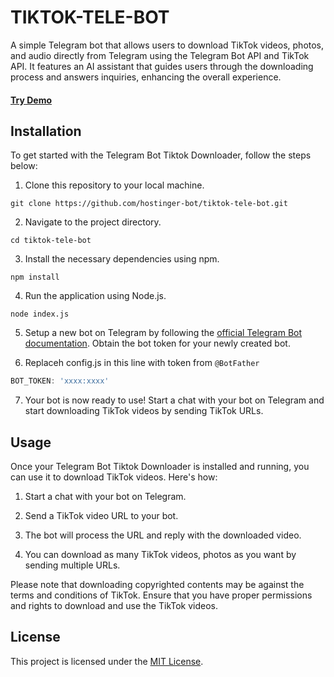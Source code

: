 # TIKTOK-TELE-BOT

A simple Telegram bot that allows users to download TikTok videos, photos, and audio directly from Telegram using the Telegram Bot API and TikTok API. It features an AI assistant that guides users through the downloading process and answers inquiries, enhancing the overall experience.

#### [Try Demo](https://t.me/tikdl_tele_bot)

## Installation

To get started with the Telegram Bot Tiktok Downloader, follow the steps below:

1. Clone this repository to your local machine.

```shell
git clone https://github.com/hostinger-bot/tiktok-tele-bot.git
```

2. Navigate to the project directory.

```shell
cd tiktok-tele-bot
```

3. Install the necessary dependencies using npm.

```shell
npm install
```

4. Run the application using Node.js.

```shell
node index.js
```

5. Setup a new bot on Telegram by following the [official Telegram Bot documentation](https://core.telegram.org/bots#botfather). Obtain the bot token for your newly created bot.

6.  Replaceh config.js in this line with token from `@BotFather`

```javascript
BOT_TOKEN: 'xxxx:xxxx'
```

7. Your bot is now ready to use! Start a chat with your bot on Telegram and start downloading TikTok videos by sending TikTok URLs.

## Usage

Once your Telegram Bot Tiktok Downloader is installed and running, you can use it to download TikTok videos. Here's how:

1. Start a chat with your bot on Telegram.

2. Send a TikTok video URL to your bot.

3. The bot will process the URL and reply with the downloaded video.

4. You can download as many TikTok videos, photos as you want by sending multiple URLs.

Please note that downloading copyrighted contents may be against the terms and conditions of TikTok. Ensure that you have proper permissions and rights to download and use the TikTok videos.

## License

This project is licensed under the [MIT License](LICENSE).
